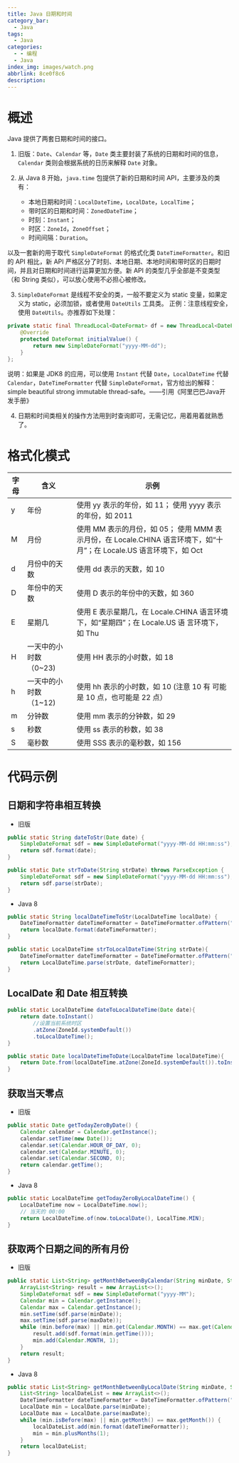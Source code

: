 ```yaml
---
title: Java 日期和时间
category_bar:
  - Java
tags:
  - Java
categories:
  - - 编程
  - Java
index_img: images/watch.png
abbrlink: 8ce0f8c6
description:
---
```

# 概述

Java 提供了两套日期和时间的接口。

1. 旧版：`Date`、`Calendar` 等，`Date` 类主要封装了系统的日期和时间的信息，`Calendar` 类则会根据系统的日历来解释 `Date` 对象。

2. 从 Java 8 开始，`java.time` 包提供了新的日期和时间 API，主要涉及的类有：

    - 本地日期和时间：`LocalDateTime`，`LocalDate`，`LocalTime`；
    - 带时区的日期和时间：`ZonedDateTime`；
    - 时刻：`Instant`；
    - 时区：`ZoneId`，`ZoneOffset`；
    - 时间间隔：`Duration`。


以及一套新的用于取代 `SimpleDateFormat` 的格式化类 `DateTimeFormatter`。和旧的 API 相比，新 API 严格区分了时刻、本地日期、本地时间和带时区的日期时间，并且对日期和时间进行运算更加方便。新 API 的类型几乎全部是不变类型（和 String 类似），可以放心使用不必担心被修改。

3. `SimpleDateFormat` 是线程不安全的类，一般不要定义为 static 变量，如果定义为 static，必须加锁，或者使用 `DateUtils` 工具类。 正例：注意线程安全，使用 `DateUtils`。亦推荐如下处理：
```java
private static final ThreadLocal<DateFormat> df = new ThreadLocal<DateFormat>() {
    @Override
    protected DateFormat initialValue() {
    	return new SimpleDateFormat("yyyy-MM-dd");
    }
};
```
说明：如果是 JDK8 的应用，可以使用 `Instant` 代替 `Date`，`LocalDateTime` 代替 `Calendar`，`DateTimeFormatter` 代替  `SimpleDateFormat`，官方给出的解释：simple beautiful strong immutable thread-safe。——引用《阿里巴巴Java开发手册》

4. 日期和时间类相关的操作方法用到时查询即可，无需记忆，用着用着就熟悉了。

# 格式化模式


| 字母 | 含义                  | 示例                                                         |
| ---- | --------------------- | ------------------------------------------------------------ |
| y    | 年份                  | 使用 yy 表示的年份，如 11； 使用 yyyy 表示的年份，如 2011    |
| M    | 月份                  | 使用 MM 表示的月份，如 05； 使用 MMM 表示月份，在 Locale.CHINA 语言环境下，如“十月”；在 Locale.US 语言环境下，如 Oct |
| d    | 月份中的天数          | 使用 dd 表示的天数，如 10                                    |
| D    | 年份中的天数          | 使用 D 表示的年份中的天数，如 360                            |
| E    | 星期几                | 使用 E 表示星期几，在 Locale.CHINA 语言环境下，如“星期四”；在 Locale.US 语 言环境下，如 Thu |
| H    | 一天中的小时数（0~23) | 使用 HH 表示的小时数，如 18                                  |
| h    | 一天中的小时数（1~12) | 使用 hh 表示的小时数，如 10 (注意 10 有 可能是 10 点，也可能是 22 点） |
| m    | 分钟数                | 使用 mm 表示的分钟数，如 29                                  |
| s    | 秒数                  | 使用 ss 表示的秒数，如 38                                    |
| S    | 毫秒数                | 使用 SSS 表示的毫秒数，如 156                                |

# 代码示例

## 日期和字符串相互转换

- 旧版

```java
public static String dateToStr(Date date) {
    SimpleDateFormat sdf = new SimpleDateFormat("yyyy-MM-dd HH:mm:ss");
    return sdf.format(date);
}
```
```java
public static Date strToDate(String strDate) throws ParseException {
    SimpleDateFormat sdf = new SimpleDateFormat("yyyy-MM-dd HH:mm:ss");
    return sdf.parse(strDate);
}
```

- Java 8

```java
public static String localDateTimeToStr(LocalDateTime localDate) {
    DateTimeFormatter dateTimeFormatter = DateTimeFormatter.ofPattern("yyyy-MM-dd HH:mm:ss");
    return localDate.format(dateTimeFormatter);
}
```
```java
public static LocalDateTime strToLocalDateTime(String strDate){
    DateTimeFormatter dateTimeFormatter = DateTimeFormatter.ofPattern("yyyy-MM-dd HH:mm:ss");
    return LocalDateTime.parse(strDate, dateTimeFormatter);
}
```


## LocalDate 和 Date 相互转换

```java
public static LocalDateTime dateToLocalDateTime(Date date){
    return date.toInstant()
        //设置当前系统时区
        .atZone(ZoneId.systemDefault())
        .toLocalDateTime();
}

public static Date localDateTimeToDate(LocalDateTime localDateTime){
    return Date.from(localDateTime.atZone(ZoneId.systemDefault()).toInstant());
}
```

## 获取当天零点

- 旧版

```java
public static Date getTodayZeroByDate() {
    Calendar calendar = Calendar.getInstance();
    calendar.setTime(new Date());
    calendar.set(Calendar.HOUR_OF_DAY, 0);
    calendar.set(Calendar.MINUTE, 0);
    calendar.set(Calendar.SECOND, 0);
    return calendar.getTime();
}
```

- Java 8

```java
public static LocalDateTime getTodayZeroByLocalDateTime() {
    LocalDateTime now = LocalDateTime.now();
    // 当天的 00:00
    return LocalDateTime.of(now.toLocalDate(), LocalTime.MIN);
}
```

## 获取两个日期之间的所有月份

- 旧版

```java
public static List<String> getMonthBetweenByCalendar(String minDate, String maxDate) throws ParseException {
    ArrayList<String> result = new ArrayList<>();
    SimpleDateFormat sdf = new SimpleDateFormat("yyyy-MM");
    Calendar min = Calendar.getInstance();
    Calendar max = Calendar.getInstance();
    min.setTime(sdf.parse(minDate));
    max.setTime(sdf.parse(maxDate));
    while (min.before(max) || min.get(Calendar.MONTH) == max.get(Calendar.MONTH)) {
        result.add(sdf.format(min.getTime()));
        min.add(Calendar.MONTH, 1);
    }
    return result;
}
```

- Java 8

```java
public static List<String> getMonthBetweenByLocalDate(String minDate, String maxDate) {
    List<String> localDateList = new ArrayList<>();
    DateTimeFormatter dateTimeFormatter = DateTimeFormatter.ofPattern("yyyy-MM");
    LocalDate min = LocalDate.parse(minDate);
    LocalDate max = LocalDate.parse(maxDate);
    while (min.isBefore(max) || min.getMonth() == max.getMonth()) {
        localDateList.add(min.format(dateTimeFormatter));
        min = min.plusMonths(1);
    }
    return localDateList;
}
```

